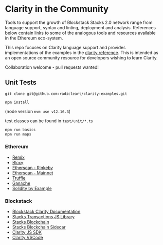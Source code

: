 # Clarity in the Community

Tools to support the growth of Blockstack Stacks 2.0 network range from language support,
syntax and linting, deployment and analysis. References below
contain links to some of the analogous tools and resources available in the Ethereum eco-system.

This repo focuses on Clarity language support and provides implementations of the examples in the
[clarity reference](https://docs.blockstack.org/core/smart/clarityref). This is intended as
an open source community resource for developers wishing to learn Clarity.

Collaboration welcome - pull requests wanted!

## Unit Tests

```bash2
git clone git@github.com:radicleart/clarity-examples.git

npm install
```

(node version `nvm use v12.16.3`)

test classes can be found in `test/unit/*.ts`

```javascript
npm run basics
npm run maps
```

### Ethereum

* [Remix](https://remix.ethereum.org/)
* [Bloxy](https://bloxy.info/)
* [Etherscan - Rinkeby](https://rinkeby.etherscan.io/)
* [Etherscan - Mainnet](https://etherscan.io/)
* [Truffle](https://www.trufflesuite.com/)
* [Ganache](https://www.trufflesuite.com/ganache/)
* [Solidity by Example](https://solidity.readthedocs.io/en/latest/solidity-by-example.html)

### Blockstack

* [Blockstack Clarity Documentation](https://docs.blockstack.org/core/smart/rpc-api.html)
* [Stacks Transactions JS Library](https://github.com/blockstack/stacks-transactions-js)
* [Stacks Blockchain](https://github.com/blockstack/stacks-blockchain)
* [Stacks Blockchain Sidecar](https://github.com/blockstack/stacks-blockchain-sidecar)
* [Clarity JS SDK](https://github.com/blockstack/clarity-js-sdk)
* [Clarity VSCode](https://github.com/blockstack/clarity-vscode)
